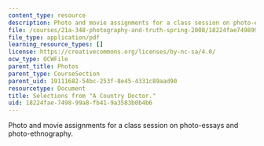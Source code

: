 ```yaml
---
content_type: resource
description: Photo and movie assignments for a class session on photo-essays and photo-ethnography.
file: /courses/21a-348-photography-and-truth-spring-2008/18224fae749899a8fb419a3583b0b4b6_MIT21A_348S08_doctor.pdf
file_type: application/pdf
learning_resource_types: []
license: https://creativecommons.org/licenses/by-nc-sa/4.0/
ocw_type: OCWFile
parent_title: Photos
parent_type: CourseSection
parent_uid: 19111682-54bc-253f-8e45-4331c89aad90
resourcetype: Document
title: Selections from "A Country Doctor."
uid: 18224fae-7498-99a8-fb41-9a3583b0b4b6
---
```

Photo and movie assignments for a class session on photo-essays and photo-ethnography.